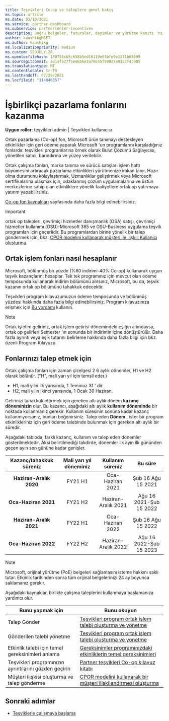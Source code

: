 ```yaml
---
title: Teşvikleri Co-op ve taleplere genel bakış
ms.topic: article
ms.date: 03/10/2021
ms.service: partner-dashboard
ms.subservice: partnercenter-incentives
description: Doğru belgeler, faturalar, deyimler ve yürütme kanıtı 'nı düzenleyerek teşvikleri için başarılı bir ortak op talebi göndermeyi öğrenin.
author: kaushikgMSFT
ms.author: kaushikg
ms.localizationpriority: medium
ms.custom: SEOJULY.20
ms.openlocfilehash: 180756cb5c658b5ed16119e03bfe9e1271b68599
ms.sourcegitcommit: ad1af627f5ee6b6e3a70655f90927e932cf4c985
ms.translationtype: MT
ms.contentlocale: tr-TR
ms.lasthandoff: 07/29/2021
ms.locfileid: "114840357"
---
```

# <a name="earn-cooperative-marketing-funds"></a>İşbirlikçi pazarlama fonlarını kazanma

**Uygun roller**: teşvikleri admin | Teşvikleri kullanıcısı

Ortak pazarlama (Co-op) fon, Microsoft ürün tanımayı destekleyen etkinlikler için geri ödeme yaparak Microsoft 'un programlarını karşıladığınız fonlardır. teşvikleri programlarına örnek olarak Bulut Çözümü Sağlayıcısı, yönetilen satıcı, barındırma ve yüzey verilebilir.

Ortak çalışma fonları, marka tanıma ve sürücü satışları işlem hattı büyümesini artıracak pazarlama etkinlikleri yürütmenize imkan tanır. Hazır olma durumunu kolaylaştırmak, Uzmanlıklar geliştirmek veya Microsoft sertifikalarına ulaşmak için, odaklanmış çözüm uygulamalarına ve üstün merkezlerine sahip olan etkinliklere yönelik faaliyetlere ortak op yatırmaya yatırım yapabilirsiniz.

[Co-op fon kaynakları](https://partner.microsoft.com/asset/collection/co-op-funds-resources#/) sayfasında daha fazla bilgi edinebilirsiniz.

>[!Important]
>ortak op talepleri, çevrimiçi hizmetler danışmanlık (OSA) satışı, çevrimiçi hizmetler kullanımı (OSU)-Microsoft 365 ve OSU-Business uygulama teşvik programları için geçerlidir. Bu programlardan birine yönelik bir talep göndermek için, bkz. [CPOR modelini kullanarak müşteri ile ilişkili Kullanıcı oluşturma](submit-osa-claim.md).

## <a name="how-co-op-funds-are-calculated"></a>Ortak işlem fonları nasıl hesaplanır

Microsoft, bölünmüş bir yüzde (%60 indirimi-40% Co-op) kullanarak uygun teşvik kazançlarını hesaplar. Tek tek programınız için mevcut olan ödeme temposunda kullanarak indirim bölümünü alırsınız, Microsoft, bu da, teşvik kazanın ortak op bölümünü tahakkuk edecektir.

Teşvikleri program kılavuzumuzun ödeme temposunda ve bölünmüş yüzdesi hakkında daha fazla bilgi edinebilirsiniz. Program kılavuzınıza erişmek için [Bu yordamı](incentives-determined-your-program-eligibility.md) kullanın.

>[!NOTE]
>Ortak işletim geliriniz, ortak işlem getirisi dönemindeki eşiğin altındaysa, ortak op gelirleri Semester 'ın sonunda bir indirimin içine dönüştürülür. Daha fazla ayrıntı veya eşik tutarını belirleme hakkında daha fazla bilgi için bkz. özenli Program Kılavuzu.

## <a name="when-to-claim-your-funds"></a>Fonlarınızı talep etmek için

Ortak çalışma fonları için zaman çizelgesi 2 6 aylık dönemler, H1 ve H2 olarak bölünür. ("H", mali yarı yıl için temsil eder.)

- H1, mali yılın ilk yarısında, 1 Temmuz 31 ' dir.
- H2, mali yılın ikinci yarısında, 1 Ocak 30 Haziran.

Gelirinizi tahakkuk ettirmek için gereken altı aylık dönem **kazanç döneminizin** olur. Bu kazancı, aşağıdaki altı aylık **kullanım döneminde** bir noktada kullanmanız gerekir. Kullanım süresinin sonuna kadar kazanç kullanmıyorsanız, bunları beğenirsiniz. Talep eden **Dönem** , ister bir program etkinlikleriniz için geri ödeme talebinde bulunmak için gereken altı aylık bir süredir.

Aşağıdaki tabloda, farklı kazanç, kullanım ve talep eden dönemler gösterilmektedir. Aksi belirtilmediği takdirde, dönemler ilk ayın ilk gününden geçen ayın son gününe kadar genişler.

|  Kazanç/tahakkuk süreniz  |Mali yarı yıl döneminiz  |  Kullanım süreniz  |  Bu süre  |
| :-----------: | :-----------: | :-----------: | :-----------: |
|**Haziran-Aralık 2020**| FY21 H1  |  Oca-Haziran 2021  |  Şub 16 Ağu 15 2021  |
|**Oca-Haziran 2021** |  FY21 H2  |  Haziran-Aralık 2021  |  Ağu 16 2021-Şub 15 2022  |
|**Haziran-Aralık 2021**|  FY22 H1  |  Oca-Haziran 2022  |  Şub 16 Ağu 15 2022  |
|**Oca-Haziran 2022** |  FY22 H2  |  Haziran-Aralık 2022  |  Ağu 16 2022-Şub 15 2023  |

>[!NOTE]
>Microsoft, orijinal yürütme (PoE) belgeleri sağlamasını isteme hakkını saklı tutar. Etkinlik tarihinden sonra tüm orijinal belgelerinizi 24 ay boyunca saklamanız gerekir.

Aşağıdaki kaynaklar, birlikte çalışma taleplerini kullanmaya başlamanıza yardımcı olur.

| Bunu yapmak için | Bunu okuyun |
| ------ | ----------- |
| Talep Gönder |  [Teşvikleri program ortak işlem talebi oluşturma ve yönetme](create-incentives-claims.md)  |
| Gönderilen talebi yönetme | [Teşvikleri program ortak işlem talebi oluşturma ve yönetme](create-incentives-claims.md)    |
| Etkinlik talebi için temel gereksinimleri anlama | [Gereksinimler programınızdaki etkinliklerin temel gereksinimleri](core-requirements.md)   |
| Teşvikleri programınızın ayrıntılarını gözden geçirin | [Partner teşvikleri Co-op kılavuz kitabı](https://assetsprod.microsoft.com/co-op-guidebook.pdf)  |
| Müşteri ilişkisi oluşturma ve talep gönderme | [CPOR modelini kullanarak bir müşteri ilişkilendirmesi oluşturma](submit-osa-claim.md)   |

## <a name="next-steps"></a>Sonraki adımlar

- [Teşviklerle çalışmaya başlama](incentives-get-started-intro.md)
